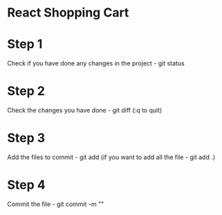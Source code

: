 # React Shopping Cart

# Step 1
Check if you have done any changes in the project - git status

# Step 2
Check the changes you have done - git diff <file-name> (:q to quit)

# Step 3
Add the files to commit - git add <file-name> (if you want to add all the file - git add .)

# Step 4
Commit the file - git commit -m "<commit message>"

